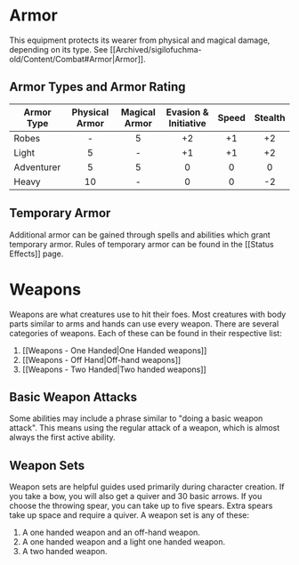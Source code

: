 # Armor
This equipment protects its wearer from physical and magical damage, depending on its type. See [[Archived/sigilofuchma-old/Content/Combat#Armor|Armor]].

## Armor Types and Armor Rating
| Armor Type | Physical Armor | Magical Armor | Evasion & Initiative | Speed | Stealth |
| ---------- | :------------: | :-----------: | :------------------: | :---: | :-----: |
| Robes      |       -        |       5       |          +2          |  +1   |   +2    |
| Light      |       5        |       -       |          +1          |  +1   |   +2    |
| Adventurer |       5        |       5       |          0           |   0   |    0    |
| Heavy      |       10       |       -       |          0           |   0   |   -2    |

## Temporary Armor
Additional armor can be gained through spells and abilities which grant temporary armor. Rules of temporary armor can be found in the [[Status Effects]] page.

# Weapons
Weapons are what creatures use to hit their foes. Most creatures with body parts similar to arms and hands can use every weapon. There are several categories of weapons. Each of these can be found in their respective list:

1. [[Weapons - One Handed|One Handed weapons]] 
2. [[Weapons - Off Hand|Off-hand weapons]] 
3. [[Weapons - Two Handed|Two handed weapons]] 

## Basic Weapon Attacks
Some abilities may include a phrase similar to "doing a basic weapon attack". This means using the regular attack of a weapon, which is almost always the first active ability. 

## Weapon Sets
Weapon sets are helpful guides used primarily during character creation. If you take a bow, you will also get a quiver and 30 basic arrows. If you choose the throwing spear, you can take up to five spears. Extra spears take up space and require a quiver. A weapon set is any of these:
1. A one handed weapon and an off-hand weapon.
2. A one handed weapon and a light one handed weapon.
3. A two handed weapon. 